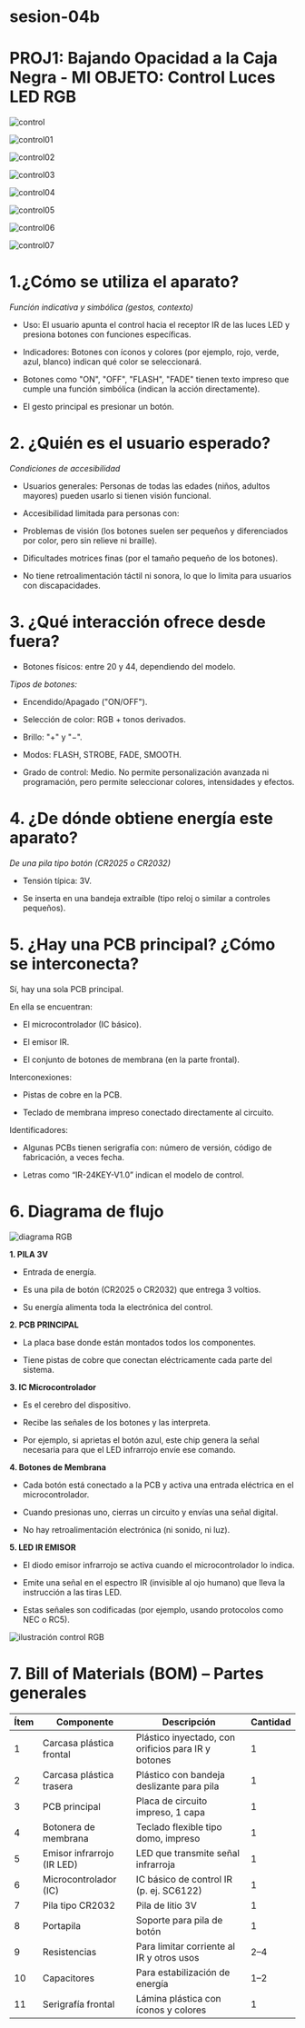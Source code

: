 # sesion-04b

# PROJ1: Bajando Opacidad a la Caja Negra - MI OBJETO: Control Luces LED RGB

![control](https://mercotecnia.cl/wp-content/uploads/2021/06/Controlador-Cinta-Led-con-Control-Remoto-44-botones.jpeg)

![control01](./archivos/control01.jpeg)

![control02](./archivos/control02.jpeg)

![control03](./archivos/control03.jpeg)

![control04](./archivos/control04.jpeg)

![control05](./archivos/control05.jpeg)

![control06](./archivos/control06.jpeg)

![control07](./archivos/control07.jpeg)

# **1.¿Cómo se utiliza el aparato?**

*Función indicativa y simbólica (gestos, contexto)*

- Uso: El usuario apunta el control hacia el receptor IR de las luces LED y presiona botones con funciones específicas.

- Indicadores: Botones con íconos y colores (por ejemplo, rojo, verde, azul, blanco) indican qué color se seleccionará.

- Botones como "ON", "OFF", "FLASH", "FADE" tienen texto impreso que cumple una función simbólica (indican la acción directamente).

- El gesto principal es presionar un botón.

# **2. ¿Quién es el usuario esperado?**

*Condiciones de accesibilidad*

- Usuarios generales: Personas de todas las edades (niños, adultos mayores) pueden usarlo si tienen visión funcional.

- Accesibilidad limitada para personas con:

- Problemas de visión (los botones suelen ser pequeños y diferenciados por color, pero sin relieve ni braille).

- Dificultades motrices finas (por el tamaño pequeño de los botones).

- No tiene retroalimentación táctil ni sonora, lo que lo limita para usuarios con discapacidades.

# **3. ¿Qué interacción ofrece desde fuera?**

- Botones físicos: entre 20 y 44, dependiendo del modelo.

*Tipos de botones:*

- Encendido/Apagado ("ON/OFF").

- Selección de color: RGB + tonos derivados.

- Brillo: "+" y "−".

- Modos: FLASH, STROBE, FADE, SMOOTH.

- Grado de control: Medio. No permite personalización avanzada ni programación, pero permite seleccionar colores, intensidades y efectos.

# **4. ¿De dónde obtiene energía este aparato?**

*De una pila tipo botón (CR2025 o CR2032)*

- Tensión típica: 3V.

- Se inserta en una bandeja extraíble (tipo reloj o similar a controles pequeños).

# **5. ¿Hay una PCB principal? ¿Cómo se interconecta?**

Sí, hay una sola PCB principal.

En ella se encuentran:

- El microcontrolador (IC básico).

- El emisor IR.

- El conjunto de botones de membrana (en la parte frontal).

Interconexiones:

- Pistas de cobre en la PCB.

- Teclado de membrana impreso conectado directamente al circuito.

Identificadores:

- Algunas PCBs tienen serigrafía con: número de versión, código de fabricación, a veces fecha.

- Letras como “IR-24KEY-V1.0” indican el modelo de control.

# **6. Diagrama de flujo**

![diagrama RGB](./archivos/diagrama-control-rgb.png)

**1. PILA 3V**

- Entrada de energía.

- Es una pila de botón (CR2025 o CR2032) que entrega 3 voltios.

- Su energía alimenta toda la electrónica del control.

**2. PCB PRINCIPAL**

- La placa base donde están montados todos los componentes.

- Tiene pistas de cobre que conectan eléctricamente cada parte del sistema.

**3. IC Microcontrolador**

- Es el cerebro del dispositivo.

- Recibe las señales de los botones y las interpreta.

- Por ejemplo, si aprietas el botón azul, este chip genera la señal necesaria para que el LED infrarrojo envíe ese comando.

**4. Botones de Membrana**

- Cada botón está conectado a la PCB y activa una entrada eléctrica en el microcontrolador.

- Cuando presionas uno, cierras un circuito y envías una señal digital.

- No hay retroalimentación electrónica (ni sonido, ni luz).

**5. LED IR EMISOR**

- El diodo emisor infrarrojo se activa cuando el microcontrolador lo indica.

- Emite una señal en el espectro IR (invisible al ojo humano) que lleva la instrucción a las tiras LED.

- Estas señales son codificadas (por ejemplo, usando protocolos como NEC o RC5).

![ilustración control RGB](./archivos/ilustracion-control-rgb.png)

# **7. Bill of Materials (BOM) – Partes generales**

| Ítem | Componente                 | Descripción                                  | Cantidad |
|------|----------------------------|----------------------------------------------|----------|
| 1    | Carcasa plástica frontal  | Plástico inyectado, con orificios para IR y botones | 1        |
| 2    | Carcasa plástica trasera  | Plástico con bandeja deslizante para pila    | 1        |
| 3    | PCB principal              | Placa de circuito impreso, 1 capa            | 1        |
| 4    | Botonera de membrana       | Teclado flexible tipo domo, impreso          | 1        |
| 5    | Emisor infrarrojo (IR LED)| LED que transmite señal infrarroja           | 1        |
| 6    | Microcontrolador (IC)     | IC básico de control IR (p. ej. SC6122)      | 1        |
| 7    | Pila tipo CR2032          | Pila de litio 3V                             | 1        |
| 8    | Portapila                 | Soporte para pila de botón                   | 1        |
| 9    | Resistencias              | Para limitar corriente al IR y otros usos    | 2–4      |
| 10   | Capacitores               | Para estabilización de energía               | 1–2      |
| 11   | Serigrafía frontal        | Lámina plástica con íconos y colores         | 1        |
